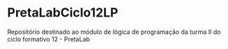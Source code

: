 # PretaLabCiclo12LP
Repositório destinado ao módulo de lógica de programação da turma II do ciclo formativo 12 - PretaLab
